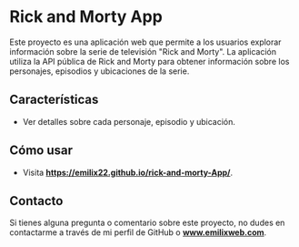 # Rick and Morty App

Este proyecto es una aplicación web que permite a los usuarios explorar información sobre la serie de televisión "Rick and Morty". La aplicación utiliza la API pública de Rick and Morty para obtener información sobre los personajes, episodios y ubicaciones de la serie.

## Características

- Ver detalles sobre cada personaje, episodio y ubicación.

## Cómo usar
- Visita **https://emilix22.github.io/rick-and-morty-App/**.

## Contacto

Si tienes alguna pregunta o comentario sobre este proyecto, no dudes en contactarme a través de mi perfil de GitHub o **www.emilixweb.com**.


